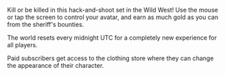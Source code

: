 Kill or be killed in this hack-and-shoot set in the Wild West! Use the mouse or tap the screen to control your avatar, and earn as much gold as you can from the sheriff's bounties.

The world resets every midnight UTC for a completely new experience for all players.

Paid subscribers get access to the clothing store where they can change the appearance of their character.